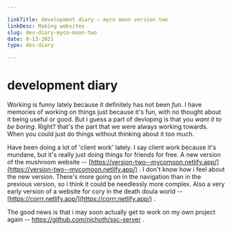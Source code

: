```yaml
---

linkTitle: development diary — myco moon version two
linkDesc: Making websites
slug: dev-diary-myco-moon-two
date: 8-13-2021
type: dev-diary

---
```


# development diary

Working is funny lately because it definitely has not been *fun*. I have memories of working on things  just because it's fun, with no thought about it being useful or good. But i guess a part of devloping is that you *want it to be boring*. Right? that's the part that we were always working towards. When you could just do things without thinking about it too much.

Have been doing a lot of 'client work' lately. I say client work because it's mundane, but it's really just doing things for friends for free. A new version of the mushroom website -- [https://version-two--mycomoon.netlify.app/](https://version-two--mycomoon.netlify.app/) . I don't know how i feel about the new version. There's more going on in the navigation than in the previous version, so i think it could be needlessly more complex. Also a very early version of a website for cory in the death doula world -- [https://corrr.netlify.app/](https://corrr.netlify.app/) .

The good news is that i may soon actually get to work on my own project again -- https://github.com/nichoth/ssc-server . 

